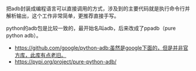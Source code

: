 把adb封装成编程语言可以直接调用的方式，涉及到的主要代码就是执行命令行并解析输出，这个工作非常简单，更推荐直接手写。  

python的adb包是比较一致的，最开始名叫adb，后来改成了ppadb（pure python adb）。  
* https://github.com/google/python-adb:虽然是google下面的，但是并非官方库，此库有点老旧。  
* https://pypi.org/project/pure-python-adb/
